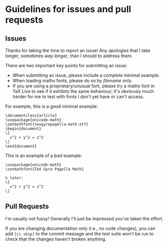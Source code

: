 # Guidelines for issues and pull requests

## Issues

Thanks for taking the time to report an issue!
Any apologies that I take longer, sometimes *way longer*, than I should to address them.

There are two important key points for submitting an issue:

* When submitting an issue, please include a *complete* minimal example.
* When loading maths fonts, please do so by *filename* only.
* If you are using a proprietary/unusual font, please try a maths font in TeX Live to see
  if it exhibits the same behaviour; it's obviously much harder for me to test with fonts
  I don't yet have or can't access.

For example, this is a good minimal example:

    \documentclass{article}
    \usepackage{unicode-math}
    \setmathfont{texgyrepagella-math.otf}
    \begin{document}
    \[
      x^2 + y^2 = z^2
    \]
    \end{document}

This is an example of a *bad* example:

    \usepackage{unicode-math}
    \setmathfont{TeX Gyre Pagella Math}

    % later:
    \[
      x^2 + y^2 = z^2
    \]

## Pull Requests

I'm usually not fussy! Generally I'll just be impressed you've taken the effort.

If you are changing documentation only (i.e., no code changes), you can add `[ci skip]` to the commit message and the test suite won't be run to check that the changes haven't broken anything.
